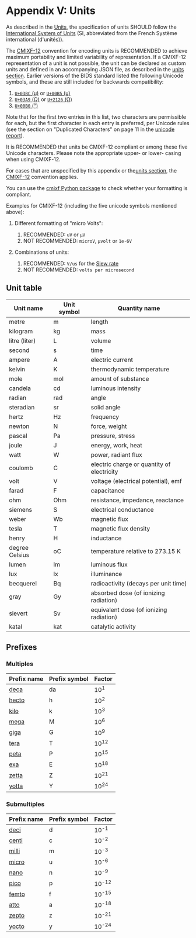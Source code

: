 # Appendix V: Units

As described in the [Units](../02-common-principles.md#units),
the specification of units SHOULD follow the
[International System of Units](https://en.wikipedia.org/wiki/International_System_of_Units)
(SI, abbreviated from the French Système international (d'unités)).

The [CMIXF-12](https://people.csail.mit.edu/jaffer/MIXF/CMIXF-12) convention
for encoding units is RECOMMENDED to achieve maximum portability and limited
variability of representation.
If a CMIXF-12 representation of a unit is not possible, the unit can be declared
as custom units and defined in an accompanying JSON file, as described in the
[units section](../02-common-principles.md#units).
Earlier versions of the BIDS standard listed the following Unicode symbols, and
these are still included for backwards compatibility:

1.  [`U+03BC` (μ)](https://codepoints.net/U+03BC) or [`U+00B5` (µ)](https://codepoints.net/U+00B5)
1.  [`U+03A9` (Ω)](https://codepoints.net/U+03A9) or [`U+2126` (Ω)](https://codepoints.net/U+2126)
1.  [`U+00B0` (°)](https://codepoints.net/U+00B0)

Note that for the first two entries in this list, two characters are permissible
for each, but the first character in each entry is preferred, per Unicode rules
(see the section on "Duplicated Characters" on page 11 in the
[unicode report](https://www.unicode.org/reports/tr25/)).

It is RECOMMENDED that units be CMIXF-12 compliant or among these five Unicode
characters.
Please note the appropriate upper- or lower- casing when using CMIXF-12.

For cases that are unspecified by this appendix or the[units section](../02-common-principles.md#units),
the [CMIXF-12](https://people.csail.mit.edu/jaffer/MIXF/CMIXF-12) convention
applies.

You can use the [cmixf Python package](https://github.com/sensein/cmixf) to
check whether your formatting is compliant.

Examples for CMIXF-12 (including the five unicode symbols mentioned above):

1.  Different formatting of "micro Volts":
    1.  RECOMMENDED: `uV` or `µV`
    1.  NOT RECOMMENDED: `microV`, `µvolt` or `1e-6V`

1.  Combinations of units:
    1.  RECOMMENDED: `V/us` for the [Slew rate](https://en.wikipedia.org/wiki/Slew_rate)
    1.  NOT RECOMMENDED: `volts per microsecond`

## Unit table

| **Unit name**      | **Unit symbol** | **Quantity name**                          |
| ------------------ | --------------- | ------------------------------------------ |
| metre              | m               | length                                     |
| kilogram           | kg              | mass                                       |
| litre (liter)      | L               | volume                                     |
| second             | s               | time                                       |
| ampere             | A               | electric current                           |
| kelvin             | K               | thermodynamic temperature                  |
| mole               | mol             | amount of substance                        |
| candela            | cd              | luminous intensity                         |
| radian             | rad             | angle                                      |
| steradian          | sr              | solid angle                                |
| hertz              | Hz              | frequency                                  |
| newton             | N               | force, weight                              |
| pascal             | Pa              | pressure, stress                           |
| joule              | J               | energy, work, heat                         |
| watt               | W               | power, radiant flux                        |
| coulomb            | C               | electric charge or quantity of electricity |
| volt               | V               | voltage (electrical potential), emf        |
| farad              | F               | capacitance                                |
| ohm                | Ohm             | resistance, impedance, reactance           |
| siemens            | S               | electrical conductance                     |
| weber              | Wb              | magnetic flux                              |
| tesla              | T               | magnetic flux density                      |
| henry              | H               | inductance                                 |
| degree Celsius     | oC              | temperature relative to 273.15 K           |
| lumen              | lm              | luminous flux                              |
| lux                | lx              | illuminance                                |
| becquerel          | Bq              | radioactivity (decays per unit time)       |
| gray               | Gy              | absorbed dose (of ionizing radiation)      |
| sievert            | Sv              | equivalent dose (of ionizing radiation)    |
| katal              | kat             | catalytic activity                         |

## Prefixes

### Multiples

| **Prefix name**                                 | **Prefix symbol** | **Factor**      |
| ------------------------------------------------| ------------------| --------------- |
| [deca](https://www.wikiwand.com/en/Deca-)       | da                | 10<sup>1</sup>  |
| [hecto](https://www.wikiwand.com/en/Hecto-)     | h                 | 10<sup>2</sup>  |
| [kilo](https://www.wikiwand.com/en/Kilo-)       | k                 | 10<sup>3</sup>  |
| [mega](https://www.wikiwand.com/en/Mega-)       | M                 | 10<sup>6</sup>  |
| [giga](https://www.wikiwand.com/en/Giga-)       | G                 | 10<sup>9</sup>  |
| [tera](https://www.wikiwand.com/en/Tera-)       | T                 | 10<sup>12</sup> |
| [peta](https://www.wikiwand.com/en/Peta-)       | P                 | 10<sup>15</sup> |
| [exa](https://www.wikiwand.com/en/Exa-)         | E                 | 10<sup>18</sup> |
| [zetta](https://www.wikiwand.com/en/Zetta-)     | Z                 | 10<sup>21</sup> |
| [yotta](https://www.wikiwand.com/en/Yotta-)     | Y                 | 10<sup>24</sup> |

### Submultiples

| **Prefix name**                             | **Prefix symbol** | **Factor**       |
| ------------------------------------------- | ----------------- | ---------------- |
| [deci](https://www.wikiwand.com/en/Deci-)   | d                 | 10<sup>-1</sup>  |
| [centi](https://www.wikiwand.com/en/Centi-) | c                 | 10<sup>-2</sup>  |
| [milli](https://www.wikiwand.com/en/Milli-) | m                 | 10<sup>-3</sup>  |
| [micro](https://www.wikiwand.com/en/Micro-) | u                 | 10<sup>-6</sup>  |
| [nano](https://www.wikiwand.com/en/Nano-)   | n                 | 10<sup>-9</sup>  |
| [pico](https://www.wikiwand.com/en/Pico-)   | p                 | 10<sup>-12</sup> |
| [femto](https://www.wikiwand.com/en/Femto-) | f                 | 10<sup>-15</sup> |
| [atto](https://www.wikiwand.com/en/Atto-)   | a                 | 10<sup>-18</sup> |
| [zepto](https://www.wikiwand.com/en/Zepto-) | z                 | 10<sup>-21</sup> |
| [yocto](https://www.wikiwand.com/en/Yocto-) | y                 | 10<sup>-24</sup> |
